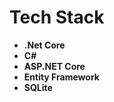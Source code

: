# Tech Stack
- **.Net Core**  
- **C#**  
- **ASP.NET Core**  
- **Entity Framework**  
- **SQLite**
